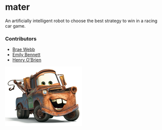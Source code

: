 # mater

An artificially intelligent robot to choose the
best strategy to win in a racing car game.

### Contributors
* [Brae Webb](https://github.com/BraeWebb)
* [Emily Bennett](https://github.com/emilyab3)
* [Henry O'Brien](https://github.com/hobrien17)

![](icon.png)

